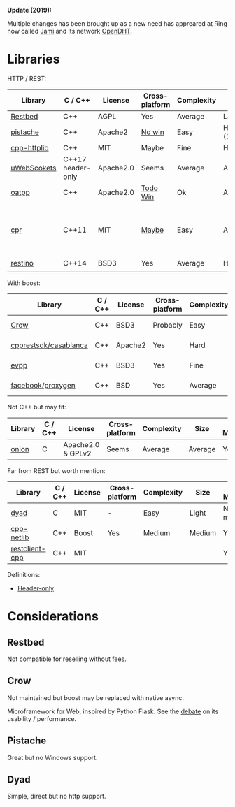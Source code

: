 **Update (2019):**

Multiple changes has been brought up as a new need has appreared at Ring now called [Jami](jami.net) and its network [OpenDHT](https://opendht.net).

# Libraries

HTTP / REST:

Library | C / C++ | License | Cross-platform | Complexity | Size | Releases / Maintenance | Session | Content
---|---|---|---|---|---|---|---|---
[Restbed](https://github.com/Corvusoft/restbed) | C++ | AGPL | Yes | Average | Large | Yes | Yes | REST
[pistache](https://github.com/oktal/pistache) | C++ | Apache2 | [No win](https://github.com/oktal/pistache/issues/6) | Easy | Huge (1.6M) | Yes | ? | REST
[cpp-httplib](https://github.com/yhirose/cpp-httplib) | C++ | MIT | Maybe | Fine | Header | Yes | ? | HTTP
[uWebScokets](https://github.com/uNetworking/uWebSockets) | C++17 header-only | Apache2.0 | Seems | Average | Average | Lots | ? | http, websockets, js lib
[oatpp](https://github.com/oatpp/oatpp) | C++ | Apache2.0 | [Todo Win](https://github.com/oatpp/oatpp/issues/2) | Ok | Average | Yes | ? | fast web, rest, async
[cpr](https://github.com/whoshuu/cpr) | C++11 | MIT | [Maybe](https://github.com/whoshuu/cpr/search?q=windows&type=Issues) | Easy | Average | Yes | [Maybe](https://github.com/whoshuu/cpr/search?q=session&type=Issues) | Spiritual port of Python Requests, Rest, Asynci and more
[restino](https://github.com/Stiffstream/restinio) | C++14 | BSD3 | Yes | Average | Huge | Yes | ? | REST
[]() | | | | | | | | 

With boost:

Library | C / C++ | License | Cross-platform | Complexity | Size | Releases / Maintenance | Content
---|---|---|---|---|---|---|---
[Crow](https://github.com/ipkn/crow) | C++ | BSD3 | Probably | Easy | Header | Not maintained | REST
[cpprestsdk/casablanca](https://github.com/Microsoft/cpprestsdk) | C++ | Apache2 | Yes | Hard | Huge (2M) | Yes | REST
[evpp](https://github.com/Qihoo360/evpp) | C++ | BSD3 | Yes | Fine | Huge | Yes | high load for TCP/UDP/HTTP
[facebook/proxygen](https://github.com/facebook/proxygen) | C++ | BSD | Yes | Average | Average | Lots | Libraries with HTTP server

Not C++ but may fit:

Library | C / C++ | License | Cross-platform | Complexity | Size | Releases / Maintenance | Content
---|---|---|---|---|---|---|---
[onion](https://github.com/davidmoreno/onion) | C | Apache2.0 & GPLv2 | Seems | Average | Average | Yes | Webserver as plugin

Far from REST but worth mention:

Library | C / C++ | License | Cross-platform | Complexity | Size | Releases / Maintenance | Boost | Content
---|---|---|---|---|---|---|---|---
[dyad](https://github.com/rxi/dyad) | C | MIT | - | Easy | Light | Not maintained | No | Async TCP
[cpp-netlib](https://github.com/cpp-netlib/cpp-netlib) | C++ | Boost | Yes | Medium | Medium | Yes | Yes | HTTP
[restclient-cpp](https://github.com/mrtazz/restclient-cpp) | C++ | MIT | | | | Yes | | libcurl wrapper


Definitions:

- [Header-only](https://en.wikipedia.org/wiki/Header-only)

# Considerations

## Restbed

Not compatible for reselling without fees.

## Crow

Not maintained but boost may be replaced with native async.

Microframework for Web, inspired by Python Flask. See the [debate](https://news.ycombinator.com/item?id=8002604) on its usability / performance.

## Pistache

Great but no Windows support.

## Dyad

Simple, direct but no http support.

